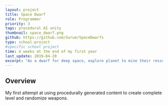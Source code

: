 ```yaml
---
layout: project
title: Space Dwarf
role: Programmer
priority: 3
tags: procedural AI unity
thumbnail: space_dwarf.png
github: https://github.com/Surue/SpaceDwarfs
type: school-project
#specific school project
time: 4 weeks at the end of my first year
last_update: 2019-04-20
excerpt: "As a dwarf for deep space, explore planet to mine their ressource. But your old nemesis is back, the goblin space". Working with the procedural generation for all levels(BFS, Cellular Automata). AI: pathfinding (A*)
---
```


## Overview
My first attempt at using procedurally generated content to create complete level and randomize weapons.
